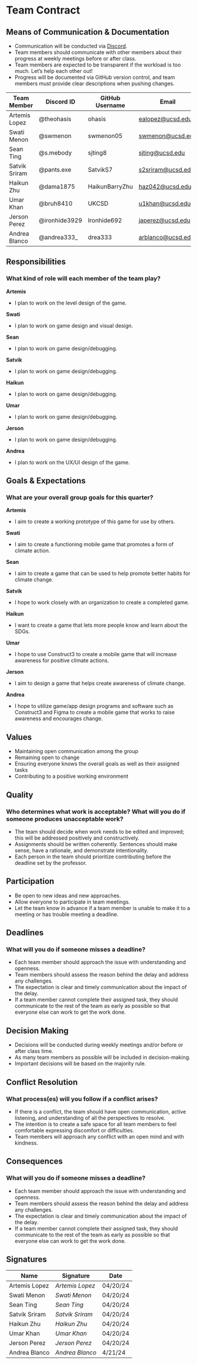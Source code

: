 # Team Contract
## Means of Communication & Documentation
- Communication will be conducted via [Discord](https://discord.gg/jP5PGZWX).
- Team members should communicate with other members about their progress at weekly meetings before or after class.
- Team members are expected to be transparent if the workload is too much. Let’s help each other out!
- Progress will be documented via GitHub version control, and team members must provide clear descriptions when pushing changes.

| Team Member | Discord ID | GitHub Username | Email |
| ---- | ---- | ---- | ---- |
| Artemis Lopez | @theohasis| ohasis | ealopez@ucsd.edu |
| Swati Menon | @swmenon | swmenon05 | swmenon@ucsd.edu |
| Sean Ting | @s.mebody | sjting8 | sjting@ucsd.edu |
| Satvik Sriram | @pants.exe | SatvikS7 | s2sriram@ucsd.edu |
| Haikun Zhu | @dama1875 | HaikunBarryZhu | haz042@ucsd.edu |
| Umar Khan | @bruh8410 | UKCSD | u1khan@ucsd.edu |
| Jerson Perez | @ironhide3929 | Ironhide692 | japerez@ucsd.edu |
| Andrea Blanco | @andrea333_ | drea333 | arblanco@ucsd.edu |

## Responsibilities
### What kind of role will each member of the team play? 
**Artemis**
- I plan to work on the level design of the game.

**Swati**
- I plan to work on game design and visual design. 
  
**Sean**
- I plan to work on game design/debugging.

**Satvik**
- I plan to work on game design/debugging.

**Haikun**
- I plan to work on game design/debugging.

**Umar**
- I plan to work on game design/debugging.
  
**Jerson**
- I plan to work on game design/debugging.

**Andrea**
- I plan to work on the UX/UI design of the game.

## Goals & Expectations
### What are your overall group goals for this quarter?
**Artemis**
- I aim to create a working prototype of this game for use by others.

**Swati**
- I aim to create a functioning mobile game that promotes a form of climate action.

**Sean**
- I aim to create a game that can be used to help promote better habits for climate change.

**Satvik**
- I hope to work closely with an organization to create a completed game.

**Haikun**
- I want to create a game that lets more people know and learn about the SDGs.

**Umar**
- I hope to use Construct3 to create a mobile game that will increase awareness for positive climate actions.

**Jerson**
- I aim to design a game that helps create awareness of climate change.

**Andrea** 
- I hope to utilize game/app design programs and software such as Construct3 and Figma to create a mobile game that works to raise awareness and encourages change.

## Values
- Maintaining open communication among the group
- Remaining open to change
- Ensuring everyone knows the overall goals as well as their assigned tasks
- Contributing to a positive working environment

## Quality
### Who determines what work is acceptable? What will you do if someone produces unacceptable work?
- The team should decide when work needs to be edited and improved; this will be addressed positively and constructively. 
- Assignments should be written coherently. Sentences should make sense, have a rationale, and demonstrate intentionality.
- Each person in the team should prioritize contributing before the deadline set by the professor.

## Participation
- Be open to new ideas and new approaches.
- Allow everyone to participate in team meetings.
- Let the team know in advance if a team member is unable to make it to a meeting or has trouble meeting a deadline. 

## Deadlines
### What will you do if someone misses a deadline?
- Each team member should approach the issue with understanding and openness. 
- Team members should assess the reason behind the delay and address any challenges.
- The expectation is clear and timely communication about the impact of the delay.
- If a team member cannot complete their assigned task, they should communicate to the rest of the team as early as possible so that everyone else can work to get the work done.

## Decision Making
- Decisions will be conducted during weekly meetings and/or before or after class time.
- As many team members as possible will be included in decision-making.
- Important decisions will be based on the majority rule.

## Conflict Resolution
### What process(es) will you follow if a conflict arises?
- If there is a conflict, the team should have open communication, active listening, and understanding of all the perspectives to resolve. 
- The intention is to create a safe space for all team members to feel comfortable expressing discomfort or difficulties.
- Team members will approach any conflict with an open mind and with kindness.

## Consequences
### What will you do if someone misses a deadline?
- Each team member should approach the issue with understanding and openness. 
- Team members should assess the reason behind the delay and address any challenges.
- The expectation is clear and timely communication about the impact of the delay.
- If a team member cannot complete their assigned task, they should communicate to the rest of the team as early as possible so that everyone else can work to get the work done.

## Signatures
| Name | Signature | Date|
| ---- | ---- | ---- |
| Artemis Lopez | *Artemis Lopez* | 04/20/24 |
| Swati Menon | *Swati Menon* | 04/20/24 |
| Sean Ting | *Sean Ting* | 04/20/24 |
| Satvik Sriram | *Satvik Sriram* | 04/20/24 |
| Haikun Zhu | *Haikun Zhu* | 04/20/24 |
| Umar Khan | *Umar Khan* | 04/20/24 |
| Jerson Perez | *Jerson Perez* | 04/20/24 |
| Andrea Blanco | *Andrea Blanco* | 4/21/24 |
